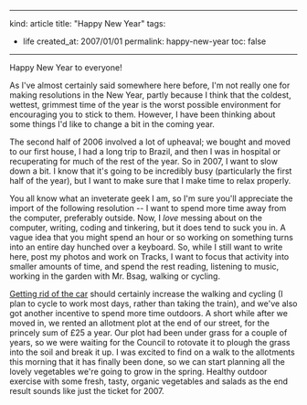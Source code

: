 -----
kind: article
title: "Happy New Year"
tags:
- life
created_at: 2007/01/01
permalink: happy-new-year
toc: false
-----

<p>Happy New Year to everyone!</p>

<p>As I've almost certainly said somewhere here before, I'm not really one for making resolutions in the New Year, partly because I think that the coldest, wettest, grimmest time of the year is the worst possible environment for encouraging you to stick to them. However, I have been thinking about some things I'd like to change a bit in the coming year.</p>

<p>The second half of 2006 involved a lot of upheaval; we bought and moved to our first house, I had a long trip to Brazil, and then I was in hospital or recuperating for much of the rest of the year. So in 2007, I want to slow down a bit. I know that it's going to be incredibly busy (particularly the first half of the year), but I want to make sure that I make time to relax properly.</p>


You all know what an inveterate geek I am, so I'm sure you'll appreciate the import of the following resolution -- I want to spend more time away from the computer, preferably outside. Now, I *love* messing about on the computer, writing, coding and tinkering, but it does tend to suck you in. A vague idea that you might spend an hour or so working on something turns into an entire day hunched over a keyboard. So, while I still want to write here, post my photos and work on Tracks, I want to focus that activity into smaller amounts of time, and spend the rest reading, listening to music, working in the garden with Mr. Bsag, walking or cycling.

[Getting rid of the car](http://www.rousette.org.uk/blog/archives/christmas-roundup/) should certainly increase the walking and cycling (I plan to cycle to work most days, rather than taking the train), and we've also got another incentive to spend more time outdoors. A short while after we moved in, we rented an allotment plot at the end of our street, for the princely sum of &pound;25 a year. Our plot had been under grass for a couple of years, so we were waiting for the Council to rotovate it to plough the grass into the soil and break it up. I was excited to find on a walk to the allotments this morning that it has finally been done, so we can start planning all the lovely vegetables we're going to grow in the spring. Healthy outdoor exercise with some fresh, tasty, organic vegetables and salads as the end result sounds like just the ticket for 2007.
